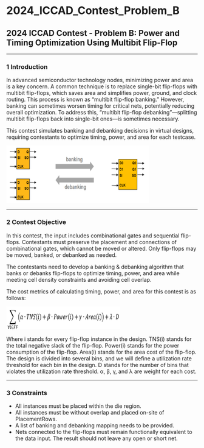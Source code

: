 # 2024_ICCAD_Contest_Problem_B
## 2024 ICCAD Contest - Problem B: Power and Timing Optimization Using Multibit Flip-Flop

---
### 1 Introduction
In advanced semiconductor technology nodes, minimizing power and area is a key concern. A common technique is to replace single-bit flip-flops with multibit flip-flops, which saves area and simplifies power, ground, and clock routing.
This process is known as “multibit flip-flop banking.” However, banking can sometimes worsen timing for critical nets, potentially reducing overall optimization. To address this, “multibit flip-flop debanking”—splitting multibit flip-flops back into single-bit ones—is sometimes necessary.  
  
This contest simulates banking and debanking decisions in virtual designs, requiring contestants to optimize timing, power, and area for each testcase.  
  
<img src="png/banking_debanking.png" width="375" height="150" />

---
### 2 Contest Objective
In this contest, the input includes combinational gates and sequential flip-flops. Contestants must preserve the placement and connections of combinational gates, which cannot be moved or altered. Only flip-flops may be moved, banked, or debanked as needed.  
  
The contestants need to develop a banking & debanking algorithm that banks or debanks flip-flops to optimize timing, power, and area while meeting cell density constraints and avoiding cell overlap.  
  
The cost metrics of calculating timing, power, and area for this contest is as follows:  
  
<img src="png/objective_function.png" width="300" height="60" />  
  
Where i stands for every flip-flop instance in the design. TNS(i) stands for the total negative slack of the
flip-flop. Power(i) stands for the power consumption of the flip-flop. Area(i) stands for the area cost of
the flip-flop. The design is divided into several bins, and we will define a utilization rate threshold for
each bin in the design. D stands for the number of bins that violates the utilization rate threshold. α, β,
γ, and λ are weight for each cost.

---
### 3 Constraints
 - All instances must be placed within the die region.
 - All instances must be without overlap and placed on-site of PlacementRows.
 - A list of banking and debanking mapping needs to be provided.
 - Nets connected to the flip-flops must remain functionally equivalent to the data input. The result should not leave any open or short net.

